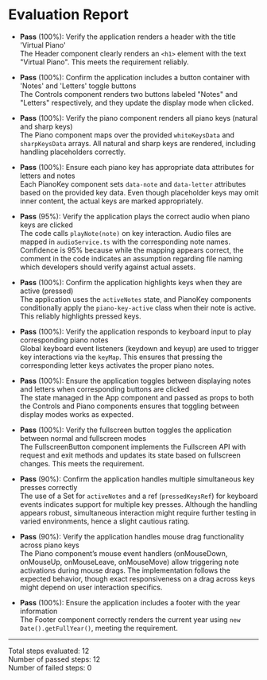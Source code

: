 # Evaluation Report

- **Pass** (100%): Verify the application renders a header with the title 'Virtual Piano'  
  The Header component clearly renders an <code>&lt;h1&gt;</code> element with the text "Virtual Piano". This meets the requirement reliably.

- **Pass** (100%): Confirm the application includes a button container with 'Notes' and 'Letters' toggle buttons  
  The Controls component renders two buttons labeled "Notes" and "Letters" respectively, and they update the display mode when clicked.

- **Pass** (100%): Verify the piano component renders all piano keys (natural and sharp keys)  
  The Piano component maps over the provided <code>whiteKeysData</code> and <code>sharpKeysData</code> arrays. All natural and sharp keys are rendered, including handling placeholders correctly.

- **Pass** (100%): Ensure each piano key has appropriate data attributes for letters and notes  
  Each PianoKey component sets <code>data-note</code> and <code>data-letter</code> attributes based on the provided key data. Even though placeholder keys may omit inner content, the actual keys are marked appropriately.

- **Pass** (95%): Verify the application plays the correct audio when piano keys are clicked  
  The code calls <code>playNote(note)</code> on key interaction. Audio files are mapped in <code>audioService.ts</code> with the corresponding note names. Confidence is 95% because while the mapping appears correct, the comment in the code indicates an assumption regarding file naming which developers should verify against actual assets.

- **Pass** (100%): Confirm the application highlights keys when they are active (pressed)  
  The application uses the <code>activeNotes</code> state, and PianoKey components conditionally apply the <code>piano-key-active</code> class when their note is active. This reliably highlights pressed keys.

- **Pass** (100%): Verify the application responds to keyboard input to play corresponding piano notes  
  Global keyboard event listeners (keydown and keyup) are used to trigger key interactions via the <code>keyMap</code>. This ensures that pressing the corresponding letter keys activates the proper piano notes.

- **Pass** (100%): Ensure the application toggles between displaying notes and letters when corresponding buttons are clicked  
  The state managed in the App component and passed as props to both the Controls and Piano components ensures that toggling between display modes works as expected.

- **Pass** (100%): Verify the fullscreen button toggles the application between normal and fullscreen modes  
  The FullscreenButton component implements the Fullscreen API with request and exit methods and updates its state based on fullscreen changes. This meets the requirement.

- **Pass** (90%): Confirm the application handles multiple simultaneous key presses correctly  
  The use of a Set for <code>activeNotes</code> and a ref (<code>pressedKeysRef</code>) for keyboard events indicates support for multiple key presses. Although the handling appears robust, simultaneous interaction might require further testing in varied environments, hence a slight cautious rating.

- **Pass** (90%): Verify the application handles mouse drag functionality across piano keys  
  The Piano component’s mouse event handlers (onMouseDown, onMouseUp, onMouseLeave, onMouseMove) allow triggering note activations during mouse drags. The implementation follows the expected behavior, though exact responsiveness on a drag across keys might depend on user interaction specifics.

- **Pass** (100%): Ensure the application includes a footer with the year information  
  The Footer component correctly renders the current year using <code>new Date().getFullYear()</code>, meeting the requirement.

---

Total steps evaluated: 12  
Number of passed steps: 12  
Number of failed steps: 0